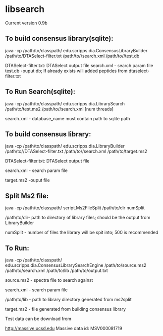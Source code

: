 # libsearch

Current version 0.9b
## To build consensus library(sqlite):

java -cp /path/to/classpath/ edu.scripps.dia.ConsensusLibraryBuilder /path/to/DTASelect-filter.txt /path/to//search.xml /path/to//test.db

DTASelect-filter.txt: DTASelect output file
search.xml - search param file
test.db -ouput db; If already exists will added peptides from dtaselect-filter.txt
## To Run Search(sqlite):

java -cp /path/to/classpath/ edu.scripps.dia.LibrarySearch /path/to/test.ms2 /path/to//search.xml \[num threads]

search.xml - database_name must contain path to sqlite path

## To build consensus library:

java -cp /path/to/classpath/ edu.scripps.dia.LibraryBuilder /path/to//DTASelect-filter.txt /path/to//search.xml  /path/to/target.ms2

DTASelect-filter.txt: DTASelect output file

search.xml - search param file

target.ms2 -ouput file 

## Split Ms2 file:

java -cp /path/to/classpath/ script.Ms2FileSplit /path/to/dir numSplit

/path/to/dir- path to directory of library files; should be the output from LibraryBuilder

numSplit - number of files the library will be spit into; 500 is recommended

## To Run:

java -cp /path/to/classpath/ edu.scripps.dia.ConsensusLibrarySearchEngine /path/to/source.ms2 /path/to/search.xml /path/to/lib  /path/to/output.txt
 
source.ms2 - spectra file to search against

search.xml - search param file

/path/to/lib - path to library directory generated from ms2split

target.ms2 - file generated from building consensus library 

Test data can be download from 

http://massive.ucsd.edu
Massive data id: MSV000081719

